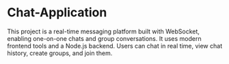 # Chat-Application
This project is a real-time messaging platform built with WebSocket, enabling one-on-one chats and group conversations. It uses modern frontend tools and a Node.js backend. Users can chat in real time, view chat history, create groups, and join them.
